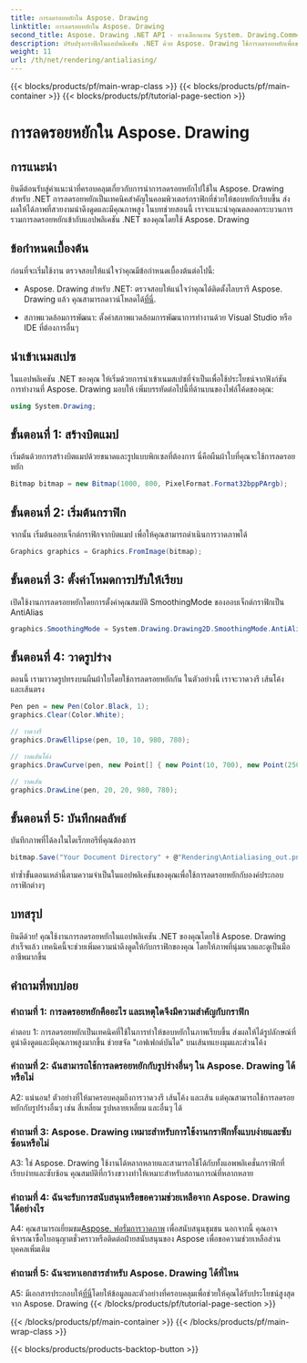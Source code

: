 ```yaml
---
title: การลดรอยหยักใน Aspose. Drawing
linktitle: การลดรอยหยักใน Aspose. Drawing
second_title: Aspose. Drawing .NET API - ทางเลือกแทน System. Drawing.Common
description: ปรับปรุงกราฟิกในแอปพลิเคชัน .NET ด้วย Aspose. Drawing ใช้การลดรอยหยักเพื่อขอบที่เรียบ ปฏิบัติตามคำแนะนำทีละขั้นตอนของเรา
weight: 11
url: /th/net/rendering/antialiasing/
---
```


{{< blocks/products/pf/main-wrap-class >}}
{{< blocks/products/pf/main-container >}}
{{< blocks/products/pf/tutorial-page-section >}}

# การลดรอยหยักใน Aspose. Drawing

## การแนะนำ

ยินดีต้อนรับสู่คำแนะนำที่ครอบคลุมเกี่ยวกับการนำการลดรอยหยักไปใช้ใน Aspose. Drawing สำหรับ .NET การลดรอยหยักเป็นเทคนิคสำคัญในคอมพิวเตอร์กราฟิกที่ช่วยให้ขอบหยักเรียบขึ้น ส่งผลให้ได้ภาพที่สวยงามน่าดึงดูดและมีคุณภาพสูง ในบทช่วยสอนนี้ เราจะแนะนำคุณตลอดกระบวนการรวมการลดรอยหยักเข้ากับแอปพลิเคชัน .NET ของคุณโดยใช้ Aspose. Drawing

## ข้อกำหนดเบื้องต้น

ก่อนที่จะเริ่มใช้งาน ตรวจสอบให้แน่ใจว่าคุณมีข้อกำหนดเบื้องต้นต่อไปนี้:

-  Aspose. Drawing สำหรับ .NET: ตรวจสอบให้แน่ใจว่าคุณได้ติดตั้งไลบรารี Aspose. Drawing แล้ว คุณสามารถดาวน์โหลดได้[ที่นี่](https://releases.aspose.com/drawing/net/).

- สภาพแวดล้อมการพัฒนา: ตั้งค่าสภาพแวดล้อมการพัฒนาการทำงานด้วย Visual Studio หรือ IDE ที่ต้องการอื่นๆ

## นำเข้าเนมสเปซ

ในแอปพลิเคชัน .NET ของคุณ ให้เริ่มด้วยการนำเข้าเนมสเปซที่จำเป็นเพื่อใช้ประโยชน์จากฟังก์ชันการทำงานที่ Aspose. Drawing มอบให้ เพิ่มบรรทัดต่อไปนี้ที่ด้านบนของไฟล์โค้ดของคุณ:

```csharp
using System.Drawing;
```

## ขั้นตอนที่ 1: สร้างบิตแมป

เริ่มต้นด้วยการสร้างบิตแมปด้วยขนาดและรูปแบบพิกเซลที่ต้องการ นี่คือผืนผ้าใบที่คุณจะใช้การลดรอยหยัก

```csharp
Bitmap bitmap = new Bitmap(1000, 800, PixelFormat.Format32bppPArgb);
```

## ขั้นตอนที่ 2: เริ่มต้นกราฟิก

จากนั้น เริ่มต้นออบเจ็กต์กราฟิกจากบิตแมป เพื่อให้คุณสามารถดำเนินการวาดภาพได้

```csharp
Graphics graphics = Graphics.FromImage(bitmap);
```

## ขั้นตอนที่ 3: ตั้งค่าโหมดการปรับให้เรียบ

เปิดใช้งานการลดรอยหยักโดยการตั้งค่าคุณสมบัติ SmoothingMode ของออบเจ็กต์กราฟิกเป็น AntiAlias

```csharp
graphics.SmoothingMode = System.Drawing.Drawing2D.SmoothingMode.AntiAlias;
```

## ขั้นตอนที่ 4: วาดรูปร่าง

ตอนนี้ เรามาวาดรูปทรงบนผืนผ้าใบโดยใช้การลดรอยหยักกัน ในตัวอย่างนี้ เราจะวาดวงรี เส้นโค้ง และเส้นตรง

```csharp
Pen pen = new Pen(Color.Black, 1);
graphics.Clear(Color.White);

// วาดวงรี
graphics.DrawEllipse(pen, 10, 10, 980, 780);

// วาดเส้นโค้ง
graphics.DrawCurve(pen, new Point[] { new Point(10, 700), new Point(250, 500), new Point(500, 10), new Point(750, 500), new Point(990, 700) });

// วาดเส้น
graphics.DrawLine(pen, 20, 20, 980, 780);
```

## ขั้นตอนที่ 5: บันทึกผลลัพธ์

บันทึกภาพที่ได้ลงในไดเร็กทอรีที่คุณต้องการ

```csharp
bitmap.Save("Your Document Directory" + @"Rendering\Antialiasing_out.png");
```

ทำซ้ำขั้นตอนเหล่านี้ตามความจำเป็นในแอปพลิเคชันของคุณเพื่อใช้การลดรอยหยักกับองค์ประกอบกราฟิกต่างๆ

## บทสรุป

ยินดีด้วย! คุณใช้งานการลดรอยหยักในแอปพลิเคชัน .NET ของคุณโดยใช้ Aspose. Drawing สำเร็จแล้ว เทคนิคนี้จะช่วยเพิ่มความน่าดึงดูดให้กับกราฟิกของคุณ โดยให้ภาพที่นุ่มนวลและดูเป็นมืออาชีพมากขึ้น

## คำถามที่พบบ่อย

### คำถามที่ 1: การลดรอยหยักคืออะไร และเหตุใดจึงมีความสำคัญกับกราฟิก

คำตอบ 1: การลดรอยหยักเป็นเทคนิคที่ใช้ในการทำให้ขอบหยักในภาพเรียบขึ้น ส่งผลให้ได้รูปลักษณ์ที่ดูน่าดึงดูดและมีคุณภาพสูงมากขึ้น ช่วยขจัด "เอฟเฟกต์บันได" บนเส้นทแยงมุมและส่วนโค้ง

### คำถามที่ 2: ฉันสามารถใช้การลดรอยหยักกับรูปร่างอื่นๆ ใน Aspose. Drawing ได้หรือไม่

A2: แน่นอน! ตัวอย่างที่ให้มาครอบคลุมถึงการวาดวงรี เส้นโค้ง และเส้น แต่คุณสามารถใช้การลดรอยหยักกับรูปร่างอื่นๆ เช่น สี่เหลี่ยม รูปหลายเหลี่ยม และอื่นๆ ได้

### คำถามที่ 3: Aspose. Drawing เหมาะสำหรับการใช้งานกราฟิกทั้งแบบง่ายและซับซ้อนหรือไม่

A3: ใช่ Aspose. Drawing ใช้งานได้หลากหลายและสามารถใช้ได้กับทั้งแอพพลิเคชั่นกราฟิกที่เรียบง่ายและซับซ้อน คุณสมบัติที่กว้างขวางทำให้เหมาะสำหรับสถานการณ์ที่หลากหลาย

### คำถามที่ 4: ฉันจะรับการสนับสนุนหรือขอความช่วยเหลือจาก Aspose. Drawing ได้อย่างไร

 A4: คุณสามารถเยี่ยมชม[Aspose. ฟอรั่มการวาดภาพ](https://forum.aspose.com/c/diagram/17) เพื่อสนับสนุนชุมชน นอกจากนี้ คุณอาจพิจารณาซื้อใบอนุญาตชั่วคราวหรือติดต่อฝ่ายสนับสนุนของ Aspose เพื่อขอความช่วยเหลือส่วนบุคคลเพิ่มเติม

### คำถามที่ 5: ฉันจะหาเอกสารสำหรับ Aspose. Drawing ได้ที่ไหน

 A5: มีเอกสารประกอบให้[ที่นี่](https://reference.aspose.com/drawing/net/)โดยให้ข้อมูลและตัวอย่างที่ครอบคลุมเพื่อช่วยให้คุณได้รับประโยชน์สูงสุดจาก Aspose. Drawing
{{< /blocks/products/pf/tutorial-page-section >}}

{{< /blocks/products/pf/main-container >}}
{{< /blocks/products/pf/main-wrap-class >}}

{{< blocks/products/products-backtop-button >}}

